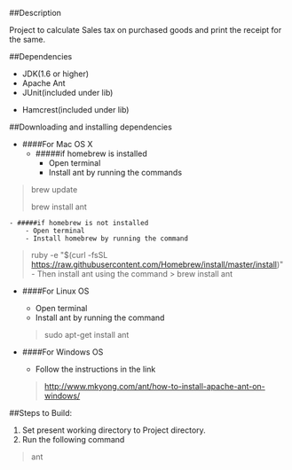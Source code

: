 
##Description

Project to calculate Sales tax on purchased goods and print the receipt for the same.

##Dependencies
* JDK(1.6 or higher)
* Apache Ant
* JUnit(included under lib)
- Hamcrest(included under lib)

##Downloading and installing dependencies
- ####For Mac OS X
    - #####if homebrew is installed
        - Open terminal
        - Install ant by running the commands
> brew update
>
> brew install ant

    - #####if homebrew is not installed
        - Open terminal
        - Install homebrew by running the command
> ruby -e "$(curl -fsSL https://raw.githubusercontent.com/Homebrew/install/master/install)"
        - Then install ant using the command
        > brew install ant

- ####For Linux OS
    - Open terminal
    - Install ant by running the command
    > sudo apt-get install ant

- ####For Windows OS
    - Follow the instructions in the link
    > http://www.mkyong.com/ant/how-to-install-apache-ant-on-windows/

##Steps to Build:

1. Set present working directory to Project directory.
2. Run the following command
> ant